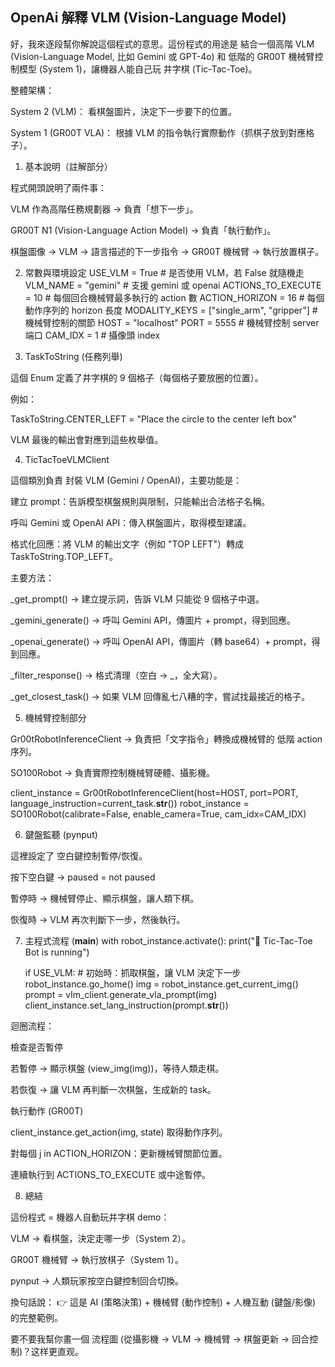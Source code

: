 ##  OpenAi 解釋 VLM (Vision-Language Model)

好，我來逐段幫你解說這個程式的意思。這份程式的用途是 結合一個高階 VLM (Vision-Language Model, 比如 Gemini 或 GPT-4o) 和 低階的 GR00T 機械臂控制模型 (System 1)，讓機器人能自己玩 井字棋 (Tic-Tac-Toe)。

整體架構：

System 2 (VLM)： 看棋盤圖片，決定下一步要下的位置。

System 1 (GR00T VLA)： 根據 VLM 的指令執行實際動作（抓棋子放到對應格子）。

1. 基本說明（註解部分）

程式開頭說明了兩件事：

VLM 作為高階任務規劃器 → 負責「想下一步」。

GR00T N1 (Vision-Language Action Model) → 負責「執行動作」。

棋盤圖像 → VLM → 語言描述的下一步指令 → GR00T 機械臂 → 執行放置棋子。

2. 常數與環境設定
USE_VLM = True            # 是否使用 VLM，若 False 就隨機走
VLM_NAME = "gemini"       # 支援 gemini 或 openai
ACTIONS_TO_EXECUTE = 10   # 每個回合機械臂最多執行的 action 數
ACTION_HORIZON = 16       # 每個動作序列的 horizon 長度
MODALITY_KEYS = ["single_arm", "gripper"]  # 機械臂控制的關節
HOST = "localhost"
PORT = 5555               # 機械臂控制 server 端口
CAM_IDX = 1               # 攝像頭 index

3. TaskToString (任務列舉)

這個 Enum 定義了井字棋的 9 個格子（每個格子要放圈的位置）。

例如：

TaskToString.CENTER_LEFT = "Place the circle to the center left box"


VLM 最後的輸出會對應到這些枚舉值。

4. TicTacToeVLMClient

這個類別負責 封裝 VLM (Gemini / OpenAI)，主要功能是：

建立 prompt：告訴模型棋盤規則與限制，只能輸出合法格子名稱。

呼叫 Gemini 或 OpenAI API：傳入棋盤圖片，取得模型建議。

格式化回應：將 VLM 的輸出文字（例如 "TOP LEFT"）轉成 TaskToString.TOP_LEFT。

主要方法：

_get_prompt() → 建立提示詞，告訴 VLM 只能從 9 個格子中選。

_gemini_generate() → 呼叫 Gemini API，傳圖片 + prompt，得到回應。

_openai_generate() → 呼叫 OpenAI API，傳圖片（轉 base64）+ prompt，得到回應。

_filter_response() → 格式清理（空白 → _，全大寫）。

_get_closest_task() → 如果 VLM 回傳亂七八糟的字，嘗試找最接近的格子。

5. 機械臂控制部分

Gr00tRobotInferenceClient → 負責把「文字指令」轉換成機械臂的 低階 action 序列。

SO100Robot → 負責實際控制機械臂硬體、攝影機。

client_instance = Gr00tRobotInferenceClient(host=HOST, port=PORT, language_instruction=current_task.__str__())
robot_instance = SO100Robot(calibrate=False, enable_camera=True, cam_idx=CAM_IDX)

6. 鍵盤監聽 (pynput)

這裡設定了 空白鍵控制暫停/恢復。

按下空白鍵 → paused = not paused

暫停時 → 機械臂停止、顯示棋盤，讓人類下棋。

恢復時 → VLM 再次判斷下一步，然後執行。

7. 主程式流程 (__main__)
with robot_instance.activate():
    print("🤖 Tic-Tac-Toe Bot is running")

    if USE_VLM:
        # 初始時：抓取棋盤，讓 VLM 決定下一步
        robot_instance.go_home()
        img = robot_instance.get_current_img()
        prompt = vlm_client.generate_vla_prompt(img)
        client_instance.set_lang_instruction(prompt.__str__())

迴圈流程：

檢查是否暫停

若暫停 → 顯示棋盤 (view_img(img))，等待人類走棋。

若恢復 → 讓 VLM 再判斷一次棋盤，生成新的 task。

執行動作 (GR00T)

client_instance.get_action(img, state) 取得動作序列。

對每個 j in ACTION_HORIZON：更新機械臂關節位置。

連續執行到 ACTIONS_TO_EXECUTE 或中途暫停。

8. 總結

這份程式 = 機器人自動玩井字棋 demo：

VLM → 看棋盤，決定走哪一步（System 2）。

GR00T 機械臂 → 執行放棋子（System 1）。

pynput → 人類玩家按空白鍵控制回合切換。

換句話說：
👉 這是 AI (策略決策) + 機械臂 (動作控制) + 人機互動 (鍵盤/影像) 的完整範例。

要不要我幫你畫一個 流程圖 (從攝影機 → VLM → 機械臂 → 棋盤更新 → 回合控制)？这样更直观。
